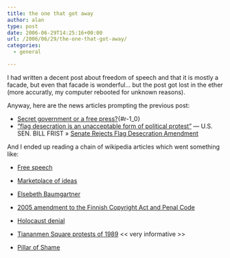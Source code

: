 ```yaml
---
title: the one that got away
author: alan
type: post
date: 2006-06-29T14:25:16+00:00
url: /2006/06/29/the-one-that-got-away/
categories:
  - general

---
```

I had written a decent post about freedom of speech and that it is mostly a facade, but even that facade is wonderful&#8230; but the post got lost in the ether (more accuratly, my computer rebooted for unknown reasons).

Anyway, here are the news articles prompting the previous post:

  * [Secret government or a free press?][1]{#r-1_0}
  * [&#8220;flag desecration is an unacceptable form of political protest&#8221;][2] &#8212; U.S. SEN. BILL FRIST » [Senate Rejects Flag Desecration Amendment][3]

And I ended up reading a chain of wikipedia articles which went something like:

  * [Free speech][4]

  * [Marketplace of ideas][5]

  * [Elsebeth Baumgartner][6]
  * [2005 amendment to the Finnish Copyright Act and Penal Code][7]
  * [Holocaust denial][8]
  * [Tiananmen Square protests of 1989][9] << very informative >>

  * [Pillar of Shame][10]


 [1]: http://www.usatoday.com/news/opinion/editorials/2006-06-21-our-view_x.htm
 [2]: http://www.charlotte.com/mld/observer/news/opinion/14902829.htm
 [3]: http://abcnews.go.com/Politics/wireStory?id=2126480
 [4]: http://en.wikipedia.org/wiki/Free_speech
 [5]: http://en.wikipedia.org/wiki/Marketplace_of_ideas
 [6]: http://en.wikipedia.org/wiki/Elsebeth_Baumgartner
 [7]: http://en.wikipedia.org/wiki/2005_amendment_to_the_Finnish_Copyright_Act_and_Penal_Code
 [8]: http://en.wikipedia.org/wiki/Holocaust_denial
 [9]: http://en.wikipedia.org/wiki/Tiananmen_Square_protests_of_1989
 [10]: http://en.wikipedia.org/wiki/Pillar_of_Shame
